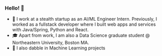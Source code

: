 ### Hello! 👋 


- 💼 I work at a stealth startup as an AI/ML Engineer Intern. Previously, I worked as a fullstack developer where I built web apps and services with Java/Spring, Python and React.
- 🎓 Apart from work, I am also a Data Science graduate student @ Northeastern University, Boston MA.
- 🤖 I also dabble in Machine Learning projects

